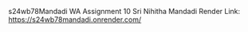 s24wb78Mandadi WA Assignment 10
Sri Nihitha Mandadi
Render Link: https://s24wb78mandadi.onrender.com/
